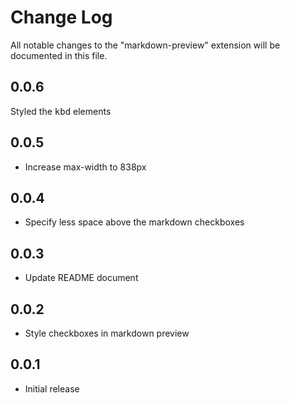 <!-- markdownlint-disable no-inline-html -->
# Change Log

All notable changes to the "markdown-preview" extension will be documented in this file.

## 0.0.6

Styled the <kbd>kbd</kbd> elements

## 0.0.5

- Increase max-width to 838px

## 0.0.4

- Specify less space above the markdown checkboxes

## 0.0.3

- Update README document

## 0.0.2

- Style checkboxes in markdown preview

## 0.0.1

- Initial release
